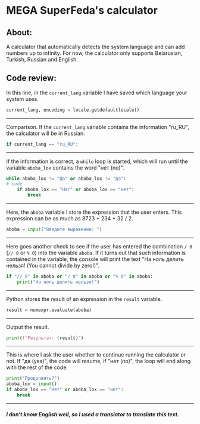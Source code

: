# MEGA SuperFeda's calculator
## About:
A calculator that automatically detects the system language and can add numbers up to infinity. For now, the calculator only supports Belarusian, Turkish, Russian and English.
## Code review:
In this line, in the `current_lang` variable I have saved which language your system uses.
```py
current_lang, encoding = locale.getdefaultlocale()
```
----
Comparison. If the `current_lang` variable contains the information "ru_RU", the calculator will be in Russian.
```py
if current_lang == "ru_RU":
```
----
If the information is correct, a `while` loop is started, which will run until the variable `aboba_lox` contains the word "нет (no)".
```py
while aboba_lox != "Да" or aboba_lox != "да":
# code
    if aboba_lox == "Нет" or aboba_lox == "нет":
        break
```
----
Here, the `aboba` variable I store the expression that the user enters. This expression can be as much as 8723 + 234 * 32 / 2.
```py
aboba = input("Введите выражение: ")
```
----
Here goes another check to see if the user has entered the combination `/ 0` (`// 0` or `% 0`) into the variable `aboba`. If it turns out that such information is contained in the variable, the console will print the text "На ноль делить нельзя! (You cannot divide by zero!)".
```py
if "// 0" in aboba or "/ 0" in aboba or "% 0" in aboba:
    print("На ноль делить нельзя!")
```
----
Python stores the result of an expression in the `result` variable.
```py
result = numexpr.evaluate(aboba)
```
----
Output the result.
```py
print(f"Результат: {result}")
```
----
This is where I ask the user whether to continue running the calculator or not. If "да (yes)", the code will resume, if "нет (no)", the loop will end along with the rest of the code.
```py
print("Продолжить?")
aboba_lox = input()
if aboba_lox == "Нет" or aboba_lox == "нет":
    break
```
----
##### I don't know English well, so I used a translator to translate this text.
